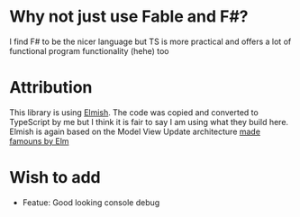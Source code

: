 # Why not just use Fable and F#?

I find F# to be the nicer language but TS is more practical and offers a lot of functional program functionality (hehe) too

# Attribution

This library is using [Elmish](https://github.com/elmish/elmish). The code was copied and converted to TypeScript by me but I think it is fair to say I am using what they build here. Elmish is again based on the Model View Update architecture [made famouns by Elm](https://github.com/elmish/elmish#elmish-elm-like-abstractions-for-f-applications)

# Wish to add

- Featue: Good looking console debug
